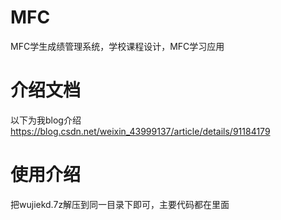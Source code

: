 # MFC
MFC学生成绩管理系统，学校课程设计，MFC学习应用

# 介绍文档
以下为我blog介绍
https://blog.csdn.net/weixin_43999137/article/details/91184179

# 使用介绍
把wujiekd.7z解压到同一目录下即可，主要代码都在里面
